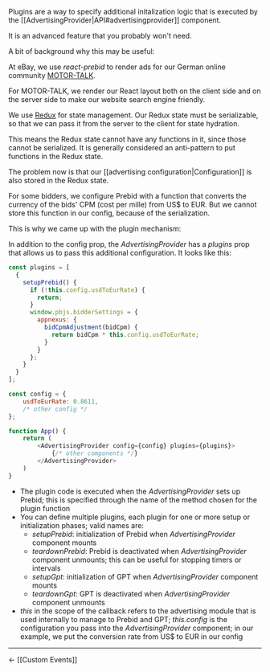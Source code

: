 Plugins are a way to specify additional initalization logic that is executed by the
[[AdvertisingProvider|API#advertisingprovider]] component.

It is an advanced feature that you probably won't need.

A bit of background why this may be useful:

At eBay, we use _react-prebid_ to render ads for our German online community [MOTOR-TALK](https://www.motor-talk.de/).

For MOTOR-TALK, we render our React layout both on the client side and on the server side to make our website search
engine friendly.

We use [Redux](https://redux.js.org) for state management. Our Redux state must be serializable, so that we can pass it
from the server to the client for state hydration.

This means the Redux state cannot have any functions in it, since those cannot be serialized. It is generally considered
an anti-pattern to put functions in the Redux state.

The problem now is that our [[advertising configuration|Configuration]] is also stored in the Redux state.

For some bidders, we configure Prebid with a function that converts the currency of the bids' CPM (cost per mille) from
US$ to EUR. But we cannot store this function in our config, because of the serialization.

This is why we came up with the plugin mechanism:

In addition to the config prop, the _AdvertisingProvider_ has a _plugins_ prop that allows us to pass this additional
configuration. It looks like this:

```javascript
const plugins = [
  {
    setupPrebid() {
      if (!this.config.usdToEurRate) {
        return;
      }
      window.pbjs.bidderSettings = {
        appnexus: {
          bidCpmAdjustment(bidCpm) {
            return bidCpm * this.config.usdToEurRate;
          }
        }
      };
    }
  }
];

const config = {
    usdToEurRate: 0.8611,
    /* other config */
};

function App() {
    return (
        <AdvertisingProvider config={config} plugins={plugins}>
            {/* other components */}
        </AdvertisingProvider>
    )
}
```

* The plugin code is executed when the _AdvertisingProvider_ sets up Prebid; this is specified through the name of the
  method chosen for the plugin function
* You can define multiple plugins, each plugin for one or more setup or initialization phases; valid names are:
  * _setupPrebid_: initialization of Prebid when _AdvertisingProvider_ component mounts
  * _teardownPrebid_: Prebid is deactivated when _AdvertisingProvider_ component unmounts; this can be useful for
    stopping timers or intervals
  * _setupGpt_: initialization of GPT when _AdvertisingProvider_ component mounts
  * _teardownGpt_: GPT is deactivated when _AdvertisingProvider_ component unmounts
* *this* in the scope of the callback refers to the advertising module that is used internally to manage 
  to Prebid and GPT; *this.config* is the configuration you pass into the *AdvertisingProvider* component;
  in our example, we put the conversion rate from US$ to EUR in our config
  
---

← [[Custom Events]]
